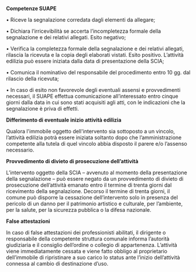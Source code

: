 **Competenze SUAPE**

•	Riceve la segnalazione corredata dagli elementi da allegare;


•	Dichiara l’irricevibilità se accerta l’incompletezza formale della segnalazione e dei relativi allegati. Esito negativo;


•	Verifica la completezza formale della segnalazione e dei relativi allegati, rilascia la ricevuta e la copia degli elaborati vistati. Esito positivo. L’attività edilizia può essere iniziata dalla data di presentazione della SCIA;


•	Comunica il nominativo del responsabile del procedimento entro 10 gg. dal rilascio della ricevuta;


•	In caso di esito non favorevole degli eventuali assensi e provvedimenti necessari, il SUAPE effettua comunicazione all’interessato entro cinque giorni dalla data in cui sono stati acquisiti agli atti, con le indicazioni che la segnalazione è priva di effetti.



**Differimento di eventuale inizio attività edilizia**

Qualora l'immobile oggetto dell'intervento sia sottoposto a un vincolo, l’attività edilizia potrà essere iniziata soltanto dopo che l’amministrazione competente alla tutela di quel vincolo abbia disposto il parere e/o l’assenso necessario.



**Provvedimento di divieto di prosecuzione dell’attività**

L’intervento oggetto della SCIA – avvenuto al momento della presentazione della segnalazione – può essere negato da un provvedimento di divieto di prosecuzione dell’attività emanato entro il termine di trenta giorni dal ricevimento della segnalazione.
Decorso il termine di trenta giorni, il comune può disporre la cessazione dell’intervento solo in presenza del pericolo di un danno per il patrimonio artistico e culturale, per l’ambiente, per la salute, per la sicurezza pubblica o la difesa nazionale.



**False attestazioni**

In caso di false attestazioni dei professionisti abilitati, il dirigente o responsabile della competente struttura comunale informa l’autorità giudiziaria e il consiglio dell’ordine o collegio di appartenenza.
L’attività viene immediatamente cessata e viene fatto obbligo al proprietario dell’immobile di ripristinare a suo carico lo status ante l’inizio dell’attività connessa al cambio di destinazione d’uso.
